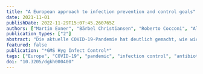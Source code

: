 ```yaml
---
title: "A European approach to infection prevention and control goals"
date: 2021-11-01
publishDate: 2022-11-29T15:07:45.260765Z
authors: ["Martin Exner", "Bärbel Christiansen", "Roberto Cocconi", "Alexander Friedrich", "Philippe Hartemann", "Peter Heeg", "Ursel Heudorf", "CaroIa llschner", "Axel Kramer", "Wolfgang Merkens", "Peter Oltmanns", "Frank Pitten", "Hans-Günther Sonntag", "Kathrin Steinhauer", "Athanassios Tsakris", "Rolanda Valinteliene", "Violeta Voynova-Georgieva"]
publication_types: ["2"]
abstract: "Die aktuelle COVID-19-Pandemie hat deutlich gemacht, wie wichtig gemeinsame Anstrengungen und ein gemeinsames Vorgehen sind, um die Sicherheit von Patienten und Mitarbeitenden in der medizinischen Versorgung in ganz Europa zu gewährleisten. Auch die jüngsten Hochwasserkatastrophen in Deutschland und anderen Ländern haben gezeigt, dass sofortige überregionale Maßnahmen, in diesem Fall zur Prävention von durch Wasser übertragenen Infektionen, dringend erforderlich sind. Umweltkatastrophen werden zunehmen, und sie haben auch für Krankenhäuser und Pflegeheime Folgen.Ausbrüche müssen verhindert und unter Kontrolle gebracht werden. Zugleich ist mit dem Auftreten neuer Krankheitserreger sowie mit einer bereits jetzt zu beobachtenden geographischen Verschiebung von Infektionskrankheiten zu rechnen.Der Ansatz zur Prävention und Bekämpfung von Infektionskrankheiten muss sowohl strukturelle als auch politische Aspekte beinhalten. Es gilt, den Grundsatz des gleichen Schutzes vor Infektionen in allen europäischen Ländern umzusetzen. Prävention und Bekämpfung von Infektionen, einschließlich nosokomialer Infektionen, Infektionen durch antibiotikaresistente Bakterien sowie Pandemien, müssen in ganz Europa auf den gleichen Standards beruhen.Der Schutz vor Infektionen und anderen Risiken für die öffentliche Gesundheit in allen Ländern Europas ist der beste Garant für die Schaffung von Vertrauen und Identifikation der Bürger in unserem gemeinsamen Europa. Expertinnen und Experten auf den Gebieten der Hygiene, Mikrobiologie, Infektiologie und Epidemiologie müssen ihre Expertise zur Prävention und Bekämpfung von Infektionen aus verschiedenen europäischen Ländern bündeln und die wichtigsten Ziele zur Erreichung eines hohen Standards von Hygienemaßnahmen in Europa definieren. Die Teilnehmer des Internationalen Symposions der Rudolf Schülke Foundation fordern, umgehend zu handeln und der Umsetzung des vorgeschlagenen 16-Punkte-Plans Priorität einzuräumen."
featured: false
publication: "*GMS Hyg Infect Control*"
tags: ["Europe", "COVID-19", "pandemic", "infection control", "antibiotic-resistant bacteria", "environmental disaster", "hygiene", "infection prevention"]
doi: "10.3205/dgkh000400"
---
```


